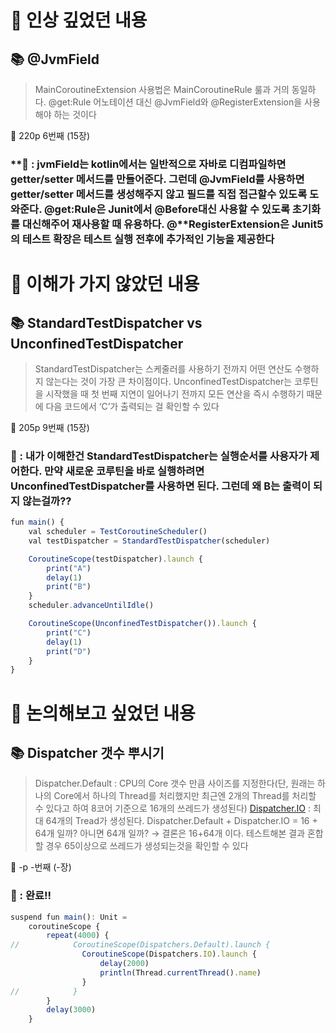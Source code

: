 # 📌 인상 깊었던 내용

## **📚 @JvmField**

> MainCoroutineExtension 사용법은 MainCoroutineRule 룰과 거의 동일하다. @get:Rule 어노테이션 대신 @JvmField와 @RegisterExtension을 사용해야 하는 것이다
 
📕 220p 6번째 (15장)
> 

### **🧐 : jvmField는 kotlin에서는 일반적으로 자바로 디컴파일하면 getter/setter 메서드를 만들어준다. 그런데 @JvmField를 사용하면 getter/setter 메서드를 생성해주지 않고 필드를 직접 접근할수 있도록 도와준다. @get:Rule은 Junit에서 @Before대신 사용할 수 있도록 초기화를 대신해주어 재사용할 때 유용하다. @**RegisterExtension은 Junit5의 테스트 확장은 테스트 실행 전후에 추가적인 기능을 제공한다

# 📌 이해가 가지 않았던 내용

## **📚 StandardTestDispatcher vs UnconfinedTestDispatcher**

> StandardTestDispatcher는 스케줄러를 사용하기 전까지 어떤 연산도 수행하지 않는다는 것이 가장 큰 차이점이다. UnconfinedTestDispatcher는 코루틴을 시작했을 때 첫 번째 지연이 일어나기 전까지 모든 연산을 즉시 수행하기 때문에 다음 코드에서 ‘C’가 출력되는 걸 확인할 수 있다
 
📕 205p 9번째 (15장)
> 

### **🧐 : 내가 이해한건 StandardTestDispatcher는 실행순서를 사용자가 제어한다. 만약 새로운 코루틴을 바로 실행하려면** UnconfinedTestDispatcher를 사용하면 된다. 그런데 왜 B는 출력이 되지 않는걸까??

```jsx
fun main() {
    val scheduler = TestCoroutineScheduler()
    val testDispatcher = StandardTestDispatcher(scheduler)

    CoroutineScope(testDispatcher).launch {
        print("A")
        delay(1)
        print("B")
    }
    scheduler.advanceUntilIdle()

    CoroutineScope(UnconfinedTestDispatcher()).launch {
        print("C")
        delay(1)
        print("D")
    }
}
```

# 📌 논의해보고 싶었던 내용

## **📚 Dispatcher 갯수 뿌시기**

> Dispatcher.Default : CPU의 Core 갯수 만큼 사이즈를 지정한다(단, 원래는 하나의 Core에서 하나의 Thread를 처리했지만 최근엔 2개의 Thread를 처리할 수 있다고 하여 8코어 기준으로 16개의 쓰레드가 생성된다)
[Dispatcher.IO](http://Dispatcher.IO) : 최대 64개의 Tread가 생성된다. 
Dispatcher.Default + Dispatcher.IO = 16 + 64개 일까? 아니면 64개 일까? → 결론은 16+64개 이다. 
테스트해본 결과 혼합할 경우 65이상으로 쓰레드가 생성되는것을 확인할 수 있다
 
📕 -p -번째 (-장)
> 

### **🧐 : 완료!!**

```jsx
suspend fun main(): Unit =
    coroutineScope {
        repeat(4000) {
//            CoroutineScope(Dispatchers.Default).launch {
                CoroutineScope(Dispatchers.IO).launch {
                    delay(2000)
                    println(Thread.currentThread().name)
                }
//            }
        }
        delay(3000)
    }
```
